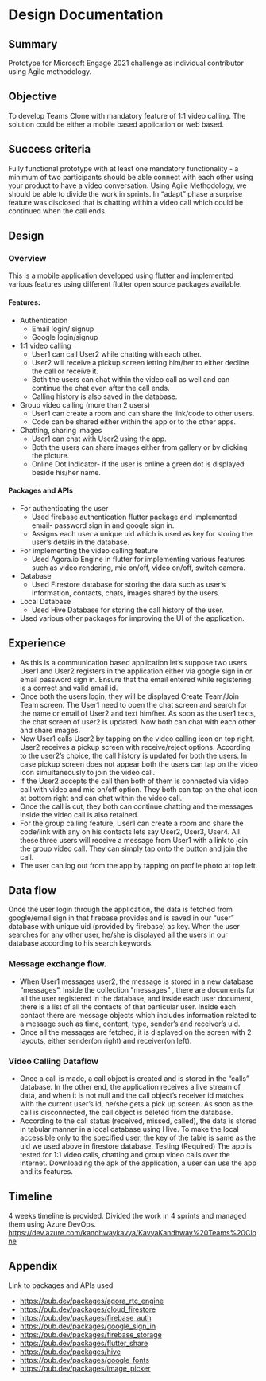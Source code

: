# Design Documentation
## Summary
Prototype for Microsoft Engage 2021 challenge as individual contributor using Agile methodology.

## Objective
To develop Teams Clone with mandatory feature of 1:1 video calling. The solution could be either a mobile based application or web based. 

## Success criteria
Fully functional prototype with at least one mandatory functionality - a minimum of two participants should be able connect with each other using your product to have a video conversation. 
Using Agile Methodology, we should be able to divide the work in sprints.
In “adapt” phase a surprise feature was disclosed that is chatting within a video call which could be continued when the call ends. 

## Design
### Overview
This is a mobile application developed using flutter and implemented various features using different flutter open source packages available. 
#### Features: 
- Authentication
  -	Email login/ signup
  -	Google login/signup
-	1:1 video calling
    - User1 can call User2 while chatting with each other.
    -	User2 will receive a pickup screen letting him/her to either decline the call or receive it.
    -	Both the users can chat within the video call as well and can continue the chat even after the call ends.
    -	Calling history is also saved in the database.
-	Group video calling (more than 2 users)
    -	User1 can create a room and can share the link/code to other users.
    -	Code can be shared either within the app or to the other apps.
-	Chatting, sharing images
    -	User1 can chat with User2 using the app.
    -	Both the users can share images either from gallery or by clicking the picture. 
    -	Online Dot Indicator- if the user is online a green dot is displayed beside his/her name.

#### Packages and APIs
-	For authenticating the user
    -	Used firebase authentication flutter package and implemented email- password sign in and google sign in. 
    -	Assigns each user a unique uid which is used as key for storing the user’s details in the database.
-	For implementing the video calling feature
    -	Used Agora.io Engine in flutter for implementing various features such as video rendering, mic on/off, video on/off, switch camera.
-	Database
    -	Used Firestore database for storing the data such as user’s information, contacts, chats, images shared by the users.
-	Local Database
    -	Used Hive Database for storing the call history of the user. 
-	Used various other packages for improving the UI of the application. 

## Experience
- As this is a communication based application let’s suppose two users User1 and User2 registers in the application either via google sign in or email password sign in. Ensure that the email entered while registering is a correct and valid email id.
- Once both the users login, they will be displayed Create Team/Join Team screen. The User1 need to open the chat screen and search for the name or email of User2 and text him/her. As soon as the user1 texts,  the chat screen of user2 is updated. Now both can chat with each other and share images.
- Now User1 calls User2 by tapping on the video calling icon on top right. User2 receives a pickup screen with receive/reject options. According to the user2’s choice, the call history is updated for both the users. In case pickup screen does not appear both the users can tap on the video icon simultaneously to join the video call.
- If the User2 accepts the call then both of them is connected via video call with video and mic on/off option. They both can tap on the chat icon at bottom right and can chat within the video call. 
- Once the call is cut, they both can continue chatting and the messages inside the video call is also retained.
- For the group calling feature, User1 can create a room and share the code/link with any on his contacts lets say User2, User3, User4. All these three users will receive a message from User1 with a link to join the group video call. They can simply tap onto the button and join the call.
- The user can log out from the app by tapping on profile photo at top left.

## Data flow
Once the user login through the application, the data is fetched from google/email sign in that firebase provides and is saved in our “user” database with unique uid (provided by firebase) as key. 
When the user searches for any other user, he/she is displayed all the users in our database according to his search keywords.
### Message exchange flow.
-	When User1 messages user2, the message is stored in a new database “messages”. Inside the collection "messages” , there are documents for all the user registered in the database, and inside each user document, there is a list of all the contacts of that particular user. Inside each contact there are message objects which includes information related to a message such as time, content, type, sender’s and receiver’s uid.
-	Once all the messages are fetched, it is displayed on the screen with 2 layouts, either sender(on right) and receiver(on left).

### Video Calling Dataflow
-	Once a call is made, a call object is created and is stored in the “calls” database. In the other end, the application receives a live stream of data, and when it is not null and the call object’s receiver id matches with the current user’s id, he/she gets a pick up screen. As soon as the call is disconnected, the call object is deleted from the database.
-	According to the call status (received, missed, called), the data is stored in tabular manner in a local database using Hive. To make the local accessible only to the specified user, the key of the table is same as the uid we used above in firestore database. 
Testing (Required)
The app is tested for 1:1 video calls, chatting and group video calls over the internet. Downloading the apk of the application, a user can use the app and its features.

## Timeline
4 weeks timeline is provided. Divided the work in 4 sprints and managed them using Azure DevOps. 
https://dev.azure.com/kandhwaykavya/KavyaKandhway%20Teams%20Clone

## Appendix
Link to packages and APIs used
-	https://pub.dev/packages/agora_rtc_engine
-	https://pub.dev/packages/cloud_firestore
-	https://pub.dev/packages/firebase_auth
-	https://pub.dev/packages/google_sign_in
-	https://pub.dev/packages/firebase_storage
-	https://pub.dev/packages/flutter_share
-	https://pub.dev/packages/hive
-	https://pub.dev/packages/google_fonts
-	https://pub.dev/packages/image_picker

